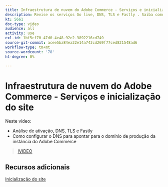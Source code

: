 ```yaml
---
title: Infraestrutura de nuvem do Adobe Commerce - Serviços e inicialização do site
description: Revise os serviços Go live, DNS, TLS e Fastly . Saiba como configurar o DNS para apontar para o domínio de produção da instância do Adobe Commerce.
kt: 5661
doc-type: video
audience: all
activity: use
exl-id: 1bf5cf70-47d0-4e48-92e2-3892216cd749
source-git-commit: acee5ba84ea32e14a743cd269f77ced821548ad6
workflow-type: tm+mt
source-wordcount: '78'
ht-degree: 0%

---
```


# Infraestrutura de nuvem do Adobe Commerce - Serviços e inicialização do site

Neste vídeo:

- Análise de ativação, DNS, TLS e Fastly
- Como configurar o DNS para apontar para o domínio de produção da instância do Adobe Commerce

>[!VIDEO](https://video.tv.adobe.com/v/35697?quality=12&learn=on)

## Recursos adicionais

[Inicialização do site](https://devdocs.magento.com/cloud/live/live.html)
